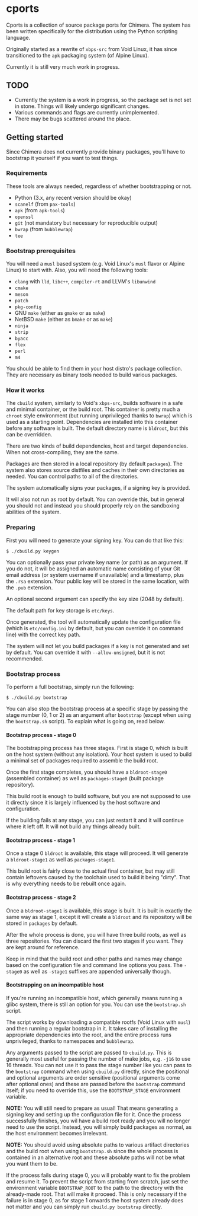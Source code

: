 # cports

Cports is a collection of source package ports for Chimera. The system has been
written specifically for the distribution using the Python scripting language.

Originally started as a rewrite of `xbps-src` from Void Linux, it has since
transitioned to the `apk` packaging system (of Alpine Linux).

Currently it is still very much work in progress.

## TODO

* Currently the system is a work in progress, so the package set is not set in
  stone. Things will likely undergo significant changes.
* Various commands and flags are currently unimplemented.
* There may be bugs scattered around the place.

## Getting started

Since Chimera does not currently provide binary packages, you'll have to bootstrap
it yourself if you want to test things.

### Requirements

These tools are always needed, regardless of whether bootstrapping or not.

* Python (3.x, any recent version should be okay)
* `scanelf` (from `pax-tools`)
* `apk` (from `apk-tools`)
* `openssl`
* `git` (not mandatory but necessary for reproducible output)
* `bwrap` (from `bubblewrap`)
* `tee`

### Bootstrap prerequisites

You will need a `musl` based system (e.g. Void Linux's `musl` flavor or Alpine Linux)
to start with. Also, you will need the following tools:

* `clang` with `lld`, `libc++`, `compiler-rt` and LLVM's `libunwind`
* `cmake`
* `meson`
* `patch`
* `pkg-config`
* GNU `make` (either as `gmake` or as `make`)
* NetBSD `make` (either as `bmake` or as `make`)
* `ninja`
* `strip`
* `byacc`
* `flex`
* `perl`
* `m4`

You should be able to find them in your host distro's package collection. They are
necessary as binary tools needed to build various packages.

### How it works

The `cbuild` system, similarly to Void's `xbps-src`, builds software in a safe and
minimal container, or the build root. This container is pretty much a `chroot`
style environment (but running unprivileged thanks to `bwrap`) which is used as
a starting point. Dependencies are installed into this container before any
software is built. The default directory name is `bldroot`, but this can be
overridden.

There are two kinds of build dependencies, host and target dependencies. When not
cross-compiling, they are the same.

Packages are then stored in a local repository (by default `packages`). The system
also stores source distfiles and caches in their own directories as needed. You
can control paths to all of the directories.

The system automatically signs your packages, if a signing key is provided.

It will also not run as root by default. You can override this, but in general you
should not and instead you should properly rely on the sandboxing abilities of the
system.

### Preparing

First you will need to generate your signing key. You can do that like this:

```
$ ./cbuild.py keygen
```

You can optionally pass your private key name (or path) as an argument. If you do
not, it will be assigned an automatic name consisting of your Git email address
(or system username if unavailable) and a timestamp, plus the `.rsa` extension.
Your public key will be stored in the same location, with the `.pub` extension.

An optional second argument can specify the key size (2048 by default).

The default path for key storage is `etc/keys`.

Once generated, the tool will automatically update the configuration file (which
is `etc/config.ini` by default, but you can override it on command line) with the
correct key path.

The system will not let you build packages if a key is not generated and set by
default. You can override it with `--allow-unsigned`, but it is not recommended.

### Bootstrap process

To perform a full bootstrap, simply run the following:

```
$ ./cbuild.py bootstrap
```

You can also stop the bootstrap process at a specific stage by passing the
stage number (0, 1 or 2) as an argument after `bootstrap` (except when using
the `bootstrap.sh` script). To explain what is going on, read below.

#### Bootstrap process - stage 0

The bootstrapping process has three stages. First is stage 0, which is built
on the host system (without any isolation). Your host system is used to build
a minimal set of packages required to assemble the build root.

Once the first stage completes, you should have a `bldroot-stage0` (assembled
container) as well as `packages-stage0` (built package repository).

This build root is enough to build software, but you are not supposed to use it
directly since it is largely influenced by the host software and configuration.

If the building fails at any stage, you can just restart it and it will continue
where it left off. It will not build any things already built.

#### Bootstrap process - stage 1

Once a stage 0 `bldroot` is available, this stage will proceed. It will generate
a `bldroot-stage1` as well as `packages-stage1`.

This build root is fairly close to the actual final container, but may still
contain leftovers caused by the toolchain used to build it being "dirty". That
is why everything needs to be rebuilt once again.

#### Bootstrap process - stage 2

Once a `bldroot-stage1` is available, this stage is built. It is built in exactly
the same way as stage 1, except it will create a `bldroot` and its repository
will be stored in `packages` by default.

After the whole process is done, you will have three build roots, as well as three
repositories. You can discard the first two stages if you want. They are kept around
for reference.

Keep in mind that the build root and other paths and names may change based on
the configuration file and command line options you pass. The `-stage0` as well
as `-stage1` suffixes are appended universally though.

#### Bootstrapping on an incompatible host

If you're running an incompatible host, which generally means running a glibc system,
there is still an option for you. You can use the `bootstrap.sh` script.

The script works by downloading a compatible rootfs (Void Linux with `musl`) and
then running a regular bootstrap in it. It takes care of installing the appropriate
dependencies into the root, and the entire process runs unprivileged, thanks to
namespaces and `bubblewrap`.

Any arguments passed to the script are passed to `cbuild.py`. This is generally
most useful for passing the number of make jobs, e.g. `-j16` to use 16 threads.
You can not use it to pass the stage number like you can pass to the `bootstrap`
command when using `cbuild.py` directly, since the positional and optional
arguments are order sensitive (positional arguments come after optional ones)
and these are passed before the `bootstrap` command itself; if you need to
override this, use the `BOOTSTRAP_STAGE` environment variable.

**NOTE:** You will still need to prepare as usual! That means generating a signing
key and setting up the configuration file for it. Once the process successfully
finishes, you wil have a build root ready and you will no longer need to use the
script. Instead, you will simply build packages as normal, as the host environment
becomes irrelevant.

**NOTE:** You should avoid using absolute paths to various artifact directories and
the build root when using `bootstrap.sh` since the whole process is contained in an
alternative root and these absolute paths will not be what you want them to be.

If the process fails during stage 0, you will probably want to fix the problem and
resume it. To prevent the script from starting from scratch, just set the environment
variable `BOOTSTRAP_ROOT` to the path to the directory with the already-made root.
That will make it proceed. This is only necessary if the failure is in stage 0,
as for stage 1 onwards the host system already does not matter and you can simply
run `cbuild.py bootstrap` directly.
